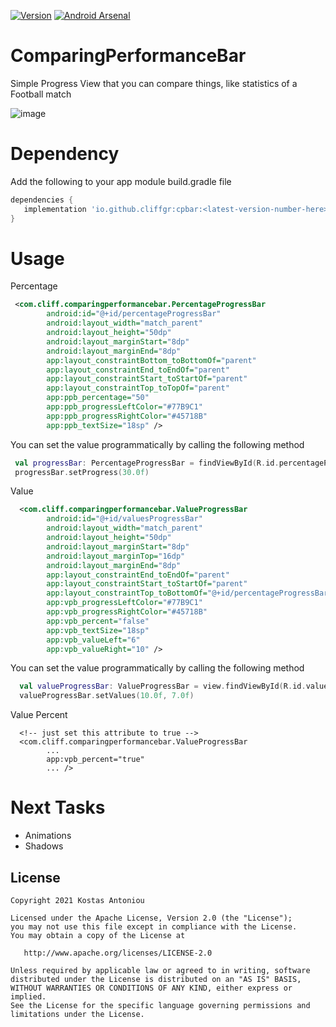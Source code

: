 [![Version](https://img.shields.io/badge/Version-1.1.3-<COLOR>.svg)](https://shields.io/)
[![Android Arsenal](https://img.shields.io/badge/Android%20Arsenal-Comparing%20Performance%20Bar-brightgreen.svg?style=flat)](https://android-arsenal.com/details/1/8242)

# ComparingPerformanceBar
Simple Progress View that you can compare things, like statistics of a Football match

![image](https://user-images.githubusercontent.com/4539769/119251900-c134ca80-bbb1-11eb-8f81-ed4276dd8040.png)


# Dependency

Add the following to your app module build.gradle file
```gradle
dependencies {
   implementation 'io.github.cliffgr:cpbar:<latest-version-number-here>'
}
```

# Usage

Percentage

```xml
 <com.cliff.comparingperformancebar.PercentageProgressBar
        android:id="@+id/percentageProgressBar"
        android:layout_width="match_parent"
        android:layout_height="50dp"
        android:layout_marginStart="8dp"
        android:layout_marginEnd="8dp"
        app:layout_constraintBottom_toBottomOf="parent"
        app:layout_constraintEnd_toEndOf="parent"
        app:layout_constraintStart_toStartOf="parent"
        app:layout_constraintTop_toTopOf="parent"
        app:ppb_percentage="50"
        app:ppb_progressLeftColor="#77B9C1"
        app:ppb_progressRightColor="#45718B"
        app:ppb_textSize="18sp" />
```



You can set the value programmatically by calling the following method

```kotlin
 val progressBar: PercentageProgressBar = findViewById(R.id.percentageProgressBar)
 progressBar.setProgress(30.0f)
```

Value

```xml
  <com.cliff.comparingperformancebar.ValueProgressBar
        android:id="@+id/valuesProgressBar"
        android:layout_width="match_parent"
        android:layout_height="50dp"
        android:layout_marginStart="8dp"
        android:layout_marginTop="16dp"
        android:layout_marginEnd="8dp"
        app:layout_constraintEnd_toEndOf="parent"
        app:layout_constraintStart_toStartOf="parent"
        app:layout_constraintTop_toBottomOf="@+id/percentageProgressBar"
        app:vpb_progressLeftColor="#77B9C1"
        app:vpb_progressRightColor="#45718B"
        app:vpb_percent="false"
        app:vpb_textSize="18sp"
        app:vpb_valueLeft="6"
        app:vpb_valueRight="10" />
```

You can set the value programmatically by calling the following method

```kotlin
  val valueProgressBar: ValueProgressBar = view.findViewById(R.id.valuesProgressBar)
  valueProgressBar.setValues(10.0f, 7.0f)
```

Value Percent

```text
  <!-- just set this attribute to true -->
  <com.cliff.comparingperformancebar.ValueProgressBar
        ...
        app:vpb_percent="true"
        ... />
```

# Next Tasks

 * Animations
 * Shadows
 


License
--------


    Copyright 2021 Kostas Antoniou

    Licensed under the Apache License, Version 2.0 (the "License");
    you may not use this file except in compliance with the License.
    You may obtain a copy of the License at

       http://www.apache.org/licenses/LICENSE-2.0

    Unless required by applicable law or agreed to in writing, software
    distributed under the License is distributed on an "AS IS" BASIS,
    WITHOUT WARRANTIES OR CONDITIONS OF ANY KIND, either express or implied.
    See the License for the specific language governing permissions and
    limitations under the License.
